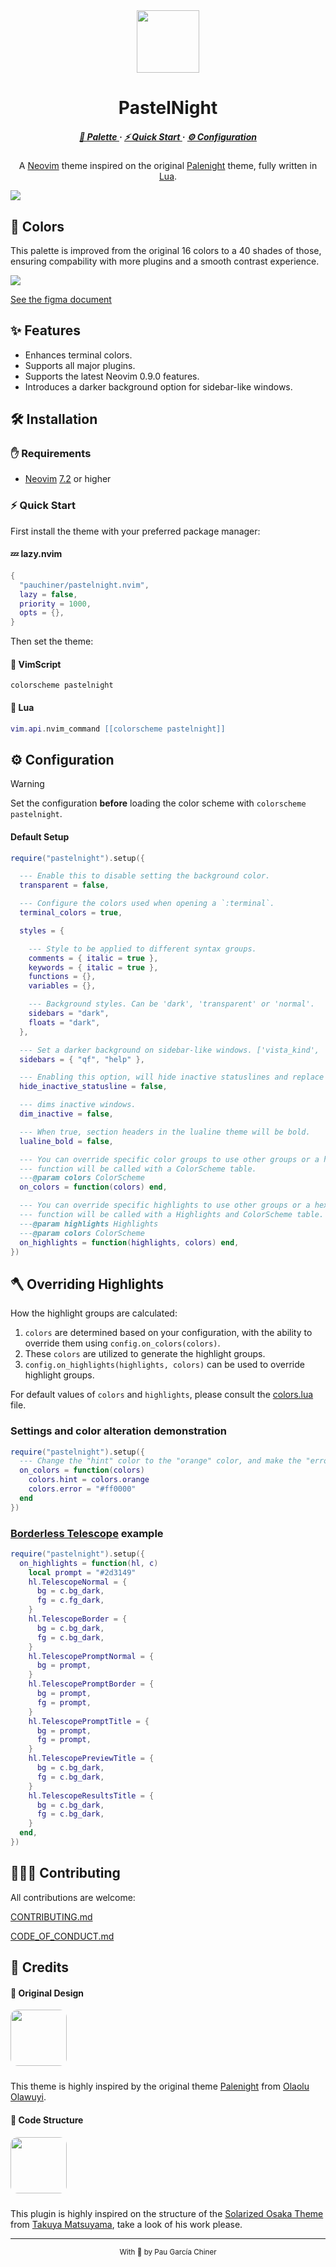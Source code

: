 <div align="center" >
    <img src=".github/images/logo.png" width="100", height="100">
</div>
<h1 align="center">PastelNight</h1>
    
<h5 align="center">
  <a href="#-colors">🎨 Palette </a>
  ·
  <a href="#%EF%B8%8F-installation">  ⚡️ Quick Start  </a>
  ·
  <a href="#%EF%B8%8F--configuration"> ⚙️ Configuration </a>
</h5>

<p align="center">
A <a href="https://neovim.io/">Neovim</a> theme inspired on the original <a href="https://github.com/whizkydee/vscode-palenight-theme">Palenight</a> theme, fully written in <a href="https://www.lua.org/">Lua</a>.
</p>

<img align="center" src="./.github/images/showcase.png" />

## 🎨 Colors
This palette is improved from the original 16 colors to a 40 shades of those, ensuring compability with more plugins and a smooth contrast experience.


<img align="center" src="./.github/images/colors.png" />

[See the figma document](https://www.figma.com/file/o8nP8nbYI0uvoMmAnyPaCl/Pastelnight-Color-Palette?type=design&node-id=0%3A1&mode=design&t=jXRF6JoGGayRIPxh-1)

## ✨ Features
- Enhances terminal colors.
- Supports all major plugins.
- Supports the latest Neovim 0.9.0 features.
- Introduces a darker background option for sidebar-like windows.

## 🛠️ Installation

### ✋ Requirements
- [Neovim](https://neovim.io/) [7.2](https://github.com/neovim/neovim/releases/tag/v0.7.2) or higher

### ⚡️ Quick Start

First install the theme with your preferred package manager:

#### 💤 lazy.nvim
```lua
{
  "pauchiner/pastelnight.nvim",
  lazy = false,
  priority = 1000,
  opts = {},
}
```

Then set the theme: 

#### 💚 VimScript

```vim
colorscheme pastelnight
```
#### 💙 Lua 

```lua
vim.api.nvim_command [[colorscheme pastelnight]]
```

## ⚙️  Configuration

> [!WARNING]  
> Set the configuration **before** loading the color scheme with `colorscheme pastelnight`.

#### Default Setup
```lua
require("pastelnight").setup({

  --- Enable this to disable setting the background color.
  transparent = false,

  --- Configure the colors used when opening a `:terminal`.
  terminal_colors = true,

  styles = {

    --- Style to be applied to different syntax groups.
    comments = { italic = true },
    keywords = { italic = true },
    functions = {},
    variables = {},

    --- Background styles. Can be 'dark', 'transparent' or 'normal'.
    sidebars = "dark",
    floats = "dark",
  },

  --- Set a darker background on sidebar-like windows. ['vista_kind', 'terminal', 'packer'...].
  sidebars = { "qf", "help" },

  --- Enabling this option, will hide inactive statuslines and replace them with a thin border instead.
  hide_inactive_statusline = false,

  --- dims inactive windows.
  dim_inactive = false,

  --- When true, section headers in the lualine theme will be bold.
  lualine_bold = false,

  --- You can override specific color groups to use other groups or a hex color,
  --- function will be called with a ColorScheme table.
  ---@param colors ColorScheme
  on_colors = function(colors) end,

  --- You can override specific highlights to use other groups or a hex color,
  --- function will be called with a Highlights and ColorScheme table.
  ---@param highlights Highlights
  ---@param colors ColorScheme
  on_highlights = function(highlights, colors) end,
})
```

## 🪓 Overriding Highlights

How the highlight groups are calculated:

1. `colors` are determined based on your configuration, with the ability to
   override them using `config.on_colors(colors)`.
1. These `colors` are utilized to generate the highlight groups.
1. `config.on_highlights(highlights, colors)` can be used to override highlight
   groups.

For default values of `colors` and `highlights`, please consult the
[colors.lua](lua/solarized-osaka/colors.lua) file.

### Settings and color alteration demonstration

```lua
require("pastelnight").setup({
  --- Change the "hint" color to the "orange" color, and make the "error" color bright red
  on_colors = function(colors)
    colors.hint = colors.orange
    colors.error = "#ff0000"
  end
})
```

### [Borderless Telescope](https://github.com/nvim-telescope/telescope.nvim/wiki/Gallery#borderless) example

```lua
require("pastelnight").setup({
  on_highlights = function(hl, c)
    local prompt = "#2d3149"
    hl.TelescopeNormal = {
      bg = c.bg_dark,
      fg = c.fg_dark,
    }
    hl.TelescopeBorder = {
      bg = c.bg_dark,
      fg = c.bg_dark,
    }
    hl.TelescopePromptNormal = {
      bg = prompt,
    }
    hl.TelescopePromptBorder = {
      bg = prompt,
      fg = prompt,
    }
    hl.TelescopePromptTitle = {
      bg = prompt,
      fg = prompt,
    }
    hl.TelescopePreviewTitle = {
      bg = c.bg_dark,
      fg = c.bg_dark,
    }
    hl.TelescopeResultsTitle = {
      bg = c.bg_dark,
      fg = c.bg_dark,
    }
  end,
})
```
## 🧑‍🤝‍🧑 Contributing

All contributions are welcome:

[CONTRIBUTING.md](https://github.com/pauchiner/pastelnight.nvim/blob/main/.github/CONTRIBUTING.md)

[CODE_OF_CONDUCT.md](https://github.com/pauchiner/pastelnight.nvim/blob/main/.github/CODE_OF_CONDUCT.md)


## 📃 Credits

#### 🎨 Original Design

<img style="border-radius: 13%; margin-bottom: 10px" width='90px' src="https://avatars.githubusercontent.com/u/8625066?v=4">

This theme is highly inspired by the original theme [Palenight](https://github.com/whizkydee/vscode-palenight-theme) from [Olaolu Olawuyi](https://olaolu.dev/?utm_source=palenight).

#### 🐾 Code Structure

<img style="border-radius: 13%; margin-bottom: 10px" width='90px' src="https://avatars.githubusercontent.com/u/1332805?v=4">

This plugin is highly inspired on the structure of the [Solarized Osaka Theme](https://github.com/craftzdog/solarized-osaka.nvim) from [Takuya Matsuyama](https://github.com/Craftzdog), take a look of his work please.

---

<div align="center">
    <sup>With 💜 by Pau García Chiner</sup>
</div>
